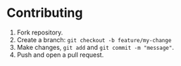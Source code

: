 # Contributing
1. Fork repository.
2. Create a branch: `git checkout -b feature/my-change`
3. Make changes, `git add` and `git commit -m "message"`.
4. Push and open a pull request.
